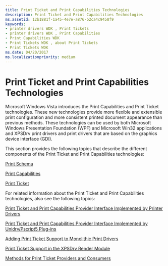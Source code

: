 ```yaml
---
title: Print Ticket and Print Capabilities Technologies
description: Print Ticket and Print Capabilities Technologies
ms.assetid: 12b1881f-1a45-4e7e-a876-b2ca4c9458f9
keywords:
- printer drivers WDK , Print Tickets
- printer drivers WDK , Print Capabilities
- Print Capabilities WDK
- Print Tickets WDK , about Print Tickets
- Print Tickets WDK
ms.date: 04/20/2017
ms.localizationpriority: medium
---
```


# Print Ticket and Print Capabilities Technologies


Microsoft Windows Vista introduces the Print Capabilities and Print Ticket technologies. These new technologies provide more flexible and extensible print configuration and more consistent printed document appearance than previous methods. These technologies can be used by both Microsoft Windows Presentation Foundation (WPF) and Microsoft Win32 applications and XPSDrv print drivers and print drivers that are based on the graphics device interface (GDI).

This section provides the following topics that describe the different components of the Print Ticket and Print Capabilities technologies:

[Print Schema](print-schema.md)

[Print Capabilities](print-capabilities.md)

[Print Ticket](print-ticket.md)

For related information about the Print Ticket and Print Capabilities technologies, also see the following topics:

[Print Ticket and Print Capabilities Provider Interface Implemented by Printer Drivers](print-ticket-and-print-capabilities-provider-interface-implemented-by-.md)

[Print Ticket and Print Capabilities Provider Interface Implemented by Unidrv/Pscript5 Plug-ins](print-ticket-and-print-capabilities-provider-interface-implemented-by-.md)

[Adding Print Ticket Support to Monolithic Print Drivers](adding-print-ticket-support-to-monolithic-print-drivers.md)

[Print Ticket Support in the XPSDrv Render Module](print-ticket-support-in-the-xpsdrv-render-module.md)

[Methods for Print Ticket Providers and Consumers](https://docs.microsoft.com/windows-hardware/drivers/ddi/content/_print/index)

 

 




